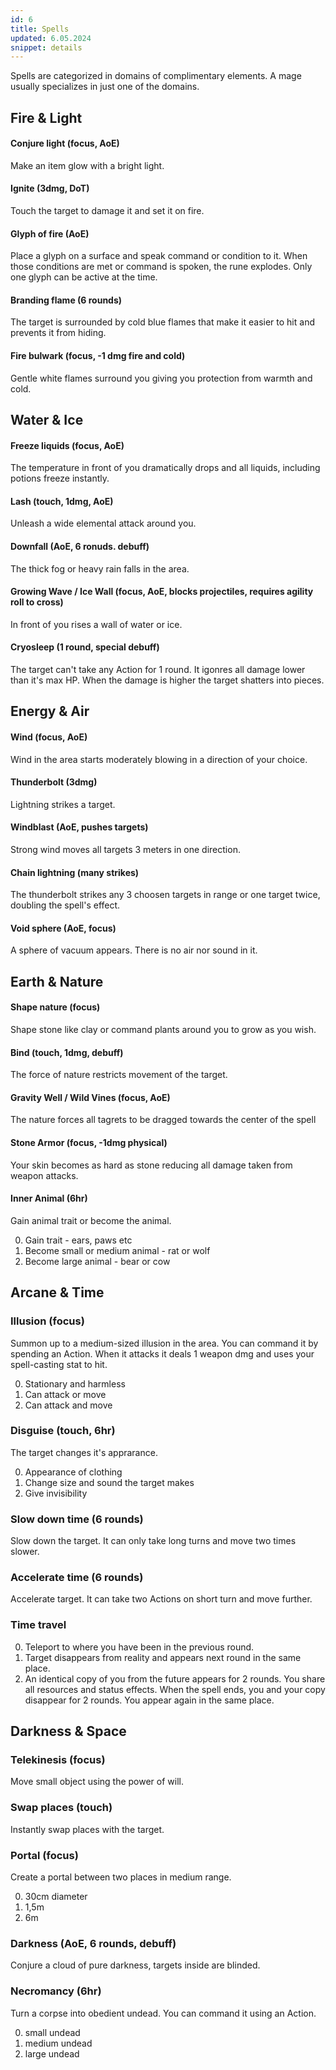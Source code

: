 ```yaml
---
id: 6
title: Spells
updated: 6.05.2024
snippet: details
---
```


Spells are categorized in domains of complimentary elements. A mage usually
specializes in just one of the domains.

## Fire & Light

#### Conjure light (focus, AoE)

Make an item glow with a bright light.

#### Ignite (3dmg, DoT)

Touch the target to damage it and set it on fire.

#### Glyph of fire (AoE)

Place a glyph on a surface and speak command or condition to it. When those
conditions are met or command is spoken, the rune explodes. Only one glyph can
be active at the time.

#### Branding flame (6 rounds)

The target is surrounded by cold blue flames that make it easier to hit and
prevents it from hiding.

#### Fire bulwark (focus, -1 dmg fire and cold)

Gentle white flames surround you giving you protection from warmth and cold.

## Water & Ice

#### Freeze liquids (focus, AoE)

The temperature in front of you dramatically drops and all liquids, including
potions freeze instantly.

#### Lash (touch, 1dmg, AoE)

Unleash a wide elemental attack around you.

#### Downfall (AoE, 6 ronuds. debuff)

The thick fog or heavy rain falls in the area.

#### Growing Wave / Ice Wall (focus, AoE, blocks projectiles, requires agility roll to cross)

In front of you rises a wall of water or ice.

#### Cryosleep (1 round, special debuff)

The target can't take any Action for 1 round. It igonres all damage lower than
it's max HP. When the damage is higher the target shatters into pieces.

## Energy & Air

#### Wind (focus, AoE)

Wind in the area starts moderately blowing in a direction of your choice.

#### Thunderbolt (3dmg)

Lightning strikes a target.

#### Windblast (AoE, pushes targets)

Strong wind moves all targets 3 meters in one direction.

#### Chain lightning (many strikes)

The thunderbolt strikes any 3 choosen targets in range or one target twice,
doubling the spell's effect.

#### Void sphere (AoE, focus)

A sphere of vacuum appears. There is no air nor sound in it.

## Earth & Nature

#### Shape nature (focus)

Shape stone like clay or command plants around you to grow as you wish.

#### Bind (touch, 1dmg, debuff)

The force of nature restricts movement of the target.

#### Gravity Well / Wild Vines (focus, AoE)

The nature forces all tagrets to be dragged towards the center of the spell

#### Stone Armor (focus, -1dmg physical)

Your skin becomes as hard as stone reducing all damage taken from weapon
attacks.

#### Inner Animal (6hr)

Gain animal trait or become the animal.

0. Gain trait - ears, paws etc
1. Become small or medium animal - rat or wolf
2. Become large animal - bear or cow

## Arcane & Time

### Illusion (focus)

Summon up to a medium-sized illusion in the area. You can command it by spending
an Action. When it attacks it deals 1 weapon dmg and uses your spell-casting
stat to hit.

0. Stationary and harmless
1. Can attack or move
2. Can attack and move

### Disguise (touch, 6hr)

The target changes it's apprarance.

0. Appearance of clothing
1. Change size and sound the target makes
2. Give invisibility

### Slow down time (6 rounds)

Slow down the target. It can only take long turns and move two times slower.

### Accelerate time (6 rounds)

Accelerate target. It can take two Actions on short turn and move further.

### Time travel

0. Teleport to where you have been in the previous round.
1. Target disappears from reality and appears next round in the same place.
2. An identical copy of you from the future appears for 2 rounds. You share all
   resources and status effects. When the spell ends, you and your copy
   disappear for 2 rounds. You appear again in the same place.

## Darkness & Space

### Telekinesis (focus)

Move small object using the power of will.

### Swap places (touch)

Instantly swap places with the target.

### Portal (focus)

Create a portal between two places in medium range.

0. 30cm diameter
1. 1,5m
2. 6m

### Darkness (AoE, 6 rounds, debuff)

Conjure a cloud of pure darkness, targets inside are blinded.

### Necromancy (6hr)

Turn a corpse into obedient undead. You can command it using an Action.

0. small undead
1. medium undead
2. large undead
